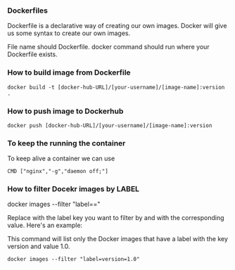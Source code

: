 ### Dockerfiles

Dockerfile is a declarative way of creating our own images. Docker will give us some syntax to create our own images.

File name should Dockerfile. docker command should run where your Dockerfile exists.

### How to build image from Dockerfile

```
docker build -t [docker-hub-URL]/[your-username]/[image-name]:version .
```

### How to push image to Dockerhub

```
docker push [docker-hub-URL]/[your-username]/[image-name]:version
```

### To keep the running the container 
To keep alive a container we can use

```
CMD ["nginx","-g","daemon off;"]
```
### How to filter Docekr images by LABEL

docker images --filter "label=<key>=<value>"

Replace <key> with the label key you want to filter by and <value> with the corresponding value. Here's an example:

This command will list only the Docker images that have a label with the key version and value 1.0.
```
docker images --filter "label=version=1.0"
```